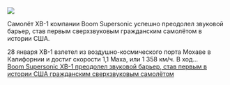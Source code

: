 <!--2025-01-29 12:26:46-->
<div class="yb">
  <div class="rss smaller1 habr"><img src="https://habrastorage.org/getpro/habr/upload_files/1d8/ec8/8d3/1d8ec88d3340c311cd3a817cf087626f.jpg" /><p>Самолёт XB-1 компании Boom Supersonic успешно преодолел звуковой барьер, став первым сверхзвуковым гражданским самолётом в истории США.</p><p>28 января XB-1 взлетел из воздушно-космического порта Мохаве в Калифорнии и достиг скорости 1,1 Маха, или 1 358 км/ч. В ход... <br><a class="light" href="https://habr.com/ru/news/877658/?utm_source=habrahabr&utm_medium=rss&utm_campaign=877658">Boom Supersonic XB-1 преодолел звуковой барьер, став первым в истории США гражданским сверхзвуковым самолётом</a></div>
</div>
